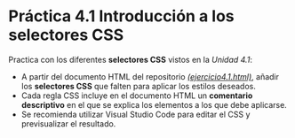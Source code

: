 # Práctica 4.1 Introducción a los selectores CSS

Practica con los diferentes **selectores CSS** vistos en la *Unidad 4.1*:

- A partir del documento HTML del repositorio *[(ejercicio4.1.html)](https://github.com/javiertraseira/practica4-1-DI/blob/main/ejercicio4.1.html)*, añadir los **selectores CSS** que falten para aplicar los estilos deseados.
- Cada regla CSS incluye en el documento HTML un **comentario descriptivo** en el que se explica los elementos a los que debe aplicarse.
- Se recomienda utilizar Visual Studio Code para editar el CSS y previsualizar el resultado.